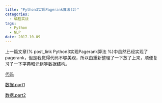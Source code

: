 ```yaml
---
title: "Python3实现Pagerank算法(2)"
categories:
  - 编程实战
tags:
  - Python
  - NLP
date: 2017-10-09
---
```


上一篇文章{% post_link Python3实现Pagerank算法 %}中虽然已经实现了pagerank，但是我觉得代码不够美观，所以由重新整理了一下放了上来，顺便复习了一下字典和元组等数据结构。

[代码](/files/pagerank/pagerank.html)

[数据.part1](/files/pagerank/acl-metadata.txt)

[数据.part2](/files/pagerank/acl.txt)



















